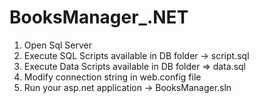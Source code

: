 # BooksManager_.NET


1. Open Sql Server
2. Execute SQL Scripts available in DB folder -> script.sql
3. Execute Data Scripts available in DB folder => data.sql
4. Modify connection string in web.config file
5. Run your asp.net application -> BooksManager.sln
